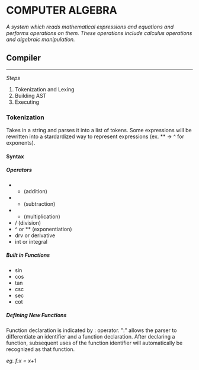 # COMPUTER ALGEBRA

*A system which reads mathematical expressions and equations and performs operations on them. These operations include calculus operations and algebraic manipulation.*

## Compiler
---
*Steps*
1. Tokenization and Lexing
2. Building AST
3. Executing

### Tokenization
Takes in a string and parses it into a list of tokens. Some expressions will be rewritten into a stardardized way to represent expressions (ex. ** -> ^ for exponents).

#### Syntax
##### Operators
- + (addition)
- - (subtraction)
- * (multiplication)
- / (division)
- ^ or ** (exponentiation)
- drv or derivative
- int or integral


##### Built in Functions
- sin
- cos
- tan
- csc
- sec
- cot

##### Defining New Functions
Function declaration is indicated by : operator. ":" allows the parser to differentiate an identifier and a function declaration. After declaring a function, subsequent uses of the function identifier will automatically be recognized as that function.

*eg. f:x = x+1*